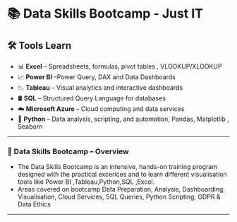 # 📚 Data Skills Bootcamp - Just IT

##  🛠️ Tools Learn

- 📊 **Excel** – Spreadsheets, formulas, pivot tables , VLOOKUP/XLOOKUP
- 📈 **Power BI** –Power Query, DAX and Data Dashboards
- 📉 **Tableau** – Visual analytics and interactive dashboards
- 🛢️ **SQL** – Structured Query Language for databases
- ☁️ **Microsoft Azure** – Cloud computing and data services
- 🐍 **Python** – Data analysis, scripting, and automation, Pandas, Matplotlib , Seaborn
---

### 🚀 Data Skills Bootcamp – Overview
- The Data Skills Bootcamp is an intensive, hands-on training program designed with the practical excerices and to learn different visualisation tools like Power BI ,Tableau,Python,SQL ,Excel.
- Areas covered on bootcamp Data Preparation, Analysis, Dashboarding, Visualisation, Cloud Services, SQL Queries, Python Scripting, GDPR & Data Ethics
---
